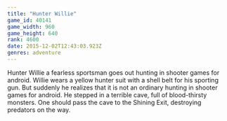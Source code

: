 ```yaml
---
title: "Hunter Willie"
game_id: 40141
game_width: 960
game_height: 640
rank: 4600
date: 2015-12-02T12:43:03.923Z
genres: adventure
---
```

Hunter Willie a fearless sportsman goes out hunting in shooter games for android. Willie wears a yellow hunter suit with a shell belt for his sporting gun. But suddenly he realizes that it is not an ordinary hunting in shooter games for android. He stepped in a terrible cave, full of blood-thirsty monsters. One should pass the cave to the Shining Exit, destroying predators on the way.